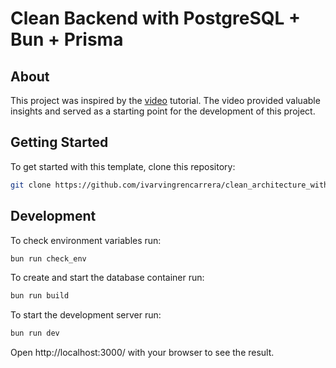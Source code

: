 # Clean Backend with PostgreSQL + Bun + Prisma

## About
This project was inspired by the [video](https://www.youtube.com/watch?v=5p5sE62bBVs) tutorial. The video provided valuable insights and served as a starting point for the development of this project.


## Getting Started
To get started with this template, clone this repository:
```bash
git clone https://github.com/ivarvingrencarrera/clean_architecture_with_bun.git
```

## Development
To check environment variables run:
```bash
bun run check_env
```

To create and start the database container run:
```bash
bun run build
```

To start the development server run:
```bash
bun run dev
```

Open http://localhost:3000/ with your browser to see the result.